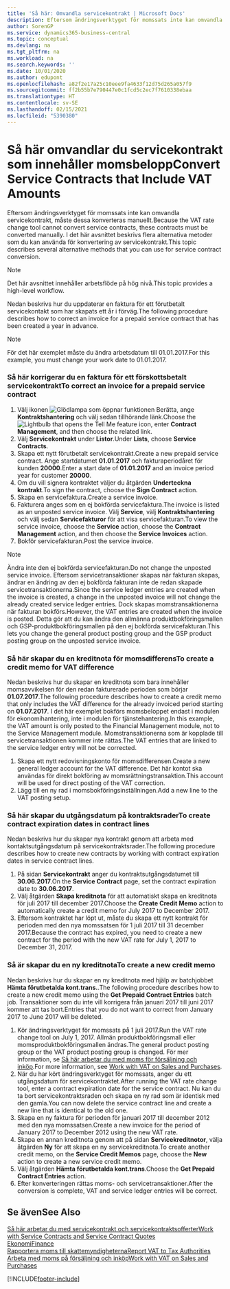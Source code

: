 ```yaml
---
title: 'Så här: Omvandla servicekontrakt | Microsoft Docs'
description: Eftersom ändringsverktyget för momssats inte kan omvandla servicekontrakt, måste dessa konverteras manuellt. I det här avsnittet beskrivs flera alternativa metoder som du kan använda för konvertering av servicekontrakt.
author: SorenGP
ms.service: dynamics365-business-central
ms.topic: conceptual
ms.devlang: na
ms.tgt_pltfrm: na
ms.workload: na
ms.search.keywords: ''
ms.date: 10/01/2020
ms.author: edupont
ms.openlocfilehash: a82f2e17a25c10eee9fa4633f12d75d265a057f9
ms.sourcegitcommit: ff2b55b7e790447e0c1fcd5c2ec7f7610338ebaa
ms.translationtype: HT
ms.contentlocale: sv-SE
ms.lasthandoff: 02/15/2021
ms.locfileid: "5390380"
---
```

# <a name="convert-service-contracts-that-include-vat-amounts"></a><span data-ttu-id="8d243-104">Så här omvandlar du servicekontrakt som innehåller momsbelopp</span><span class="sxs-lookup"><span data-stu-id="8d243-104">Convert Service Contracts that Include VAT Amounts</span></span>
<span data-ttu-id="8d243-105">Eftersom ändringsverktyget för momssats inte kan omvandla servicekontrakt, måste dessa konverteras manuellt.</span><span class="sxs-lookup"><span data-stu-id="8d243-105">Because the VAT rate change tool cannot convert service contracts, these contracts must be converted manually.</span></span> <span data-ttu-id="8d243-106">I det här avsnittet beskrivs flera alternativa metoder som du kan använda för konvertering av servicekontrakt.</span><span class="sxs-lookup"><span data-stu-id="8d243-106">This topic describes several alternative methods that you can use for service contract conversion.</span></span>  

> [!NOTE]  
>  <span data-ttu-id="8d243-107">Det här avsnittet innehåller arbetsflöde på hög nivå.</span><span class="sxs-lookup"><span data-stu-id="8d243-107">This topic provides a high-level workflow.</span></span>  

 <span data-ttu-id="8d243-108">Nedan beskrivs hur du uppdaterar en faktura för ett förutbetalt servicekontakt som har skapats ett år i förväg.</span><span class="sxs-lookup"><span data-stu-id="8d243-108">The following procedure describes how to correct an invoice for a prepaid service contract that has been created a year in advance.</span></span>  

> [!NOTE]  
>  <span data-ttu-id="8d243-109">För det här exemplet måste du ändra arbetsdatum till 01.01.2017.</span><span class="sxs-lookup"><span data-stu-id="8d243-109">For this example, you must change your work date to 01.01.2017.</span></span>  

### <a name="to-correct-an-invoice-for-a-prepaid-service-contract"></a><span data-ttu-id="8d243-110">Så här korrigerar du en faktura för ett förskottsbetalt servicekontrakt</span><span class="sxs-lookup"><span data-stu-id="8d243-110">To correct an invoice for a prepaid service contract</span></span>  
1. <span data-ttu-id="8d243-111">Välj ikonen ![Glödlampa som öppnar funktionen Berätta](media/ui-search/search_small.png "Berätta vad du vill göra"), ange **Kontraktshantering** och välj sedan tillhörande länk.</span><span class="sxs-lookup"><span data-stu-id="8d243-111">Choose the ![Lightbulb that opens the Tell Me feature](media/ui-search/search_small.png "Tell me what you want to do") icon, enter **Contract Management**, and then choose the related link.</span></span>  
2. <span data-ttu-id="8d243-112">Välj **Servicekontrakt** under **Listor**.</span><span class="sxs-lookup"><span data-stu-id="8d243-112">Under **Lists**, choose **Service Contracts**.</span></span>  
3. <span data-ttu-id="8d243-113">Skapa ett nytt förutbetalt servicekontrakt.</span><span class="sxs-lookup"><span data-stu-id="8d243-113">Create a new prepaid service contract.</span></span> <span data-ttu-id="8d243-114">Ange startdatumet **01.01.2017** och fakturaperiodåret för kunden **20000**.</span><span class="sxs-lookup"><span data-stu-id="8d243-114">Enter a start date of **01.01.2017** and an invoice period year for customer **20000**.</span></span>  
4. <span data-ttu-id="8d243-115">Om du vill signera kontraktet väljer du åtgärden **Underteckna kontrakt**.</span><span class="sxs-lookup"><span data-stu-id="8d243-115">To sign the contract, choose the **Sign Contract** action.</span></span>  
5. <span data-ttu-id="8d243-116">Skapa en servicefaktura.</span><span class="sxs-lookup"><span data-stu-id="8d243-116">Create a service invoice.</span></span>
6. <span data-ttu-id="8d243-117">Fakturera anges som en ej bokförda servicefaktura.</span><span class="sxs-lookup"><span data-stu-id="8d243-117">The invoice is listed as an unposted service invoice.</span></span> <span data-ttu-id="8d243-118">Välj **Service**, välj **Kontraktshantering** och välj sedan **Servicefakturor** för att visa servicefakturan.</span><span class="sxs-lookup"><span data-stu-id="8d243-118">To view the service invoice, choose the **Service** action, choose the **Contract Management** action, and then choose the **Service Invoices** action.</span></span>  
7. <span data-ttu-id="8d243-119">Bokför servicefakturan.</span><span class="sxs-lookup"><span data-stu-id="8d243-119">Post the service invoice.</span></span>  

> [!NOTE]  
>  <span data-ttu-id="8d243-120">Ändra inte den ej bokförda servicefakturan.</span><span class="sxs-lookup"><span data-stu-id="8d243-120">Do not change the unposted service invoice.</span></span> <span data-ttu-id="8d243-121">Eftersom servicetransaktioner skapas när fakturan skapas, ändrar en ändring av den ej bokförda fakturan inte de redan skapade servicetransaktionerna.</span><span class="sxs-lookup"><span data-stu-id="8d243-121">Since the service ledger entries are created when the invoice is created, a change in the unposted invoice will not change the already created service ledger entries.</span></span> <span data-ttu-id="8d243-122">Dock skapas momstransaktionerna när fakturan bokförs.</span><span class="sxs-lookup"><span data-stu-id="8d243-122">However, the VAT entries are created when the invoice is posted.</span></span> <span data-ttu-id="8d243-123">Detta gör att du kan ändra den allmänna produktbokföringsmallen och GSP-produktbokföringsmallen på den ej bokförda servicefakturan.</span><span class="sxs-lookup"><span data-stu-id="8d243-123">This lets you change the general product posting group and the GSP product posting group on the unposted service invoice.</span></span>  

### <a name="to-create-a-credit-memo-for-vat-difference"></a><span data-ttu-id="8d243-124">Så här skapar du en kreditnota för momsdifferens</span><span class="sxs-lookup"><span data-stu-id="8d243-124">To create a credit memo for VAT difference</span></span>  
<span data-ttu-id="8d243-125">Nedan beskrivs hur du skapar en kreditnota som bara innehåller momsavvikelsen för den redan fakturerade perioden som börjar **01.07.2017**.</span><span class="sxs-lookup"><span data-stu-id="8d243-125">The following procedure describes how to create a credit memo that only includes the VAT difference for the already invoiced period starting on **01.07.2017**.</span></span> <span data-ttu-id="8d243-126">I det här exemplet bokförs momsbeloppet endast i modulen för ekonomihantering, inte i modulen för tjänstehantering.</span><span class="sxs-lookup"><span data-stu-id="8d243-126">In this example, the VAT amount is only posted to the Financial Management module, not to the Service Management module.</span></span> <span data-ttu-id="8d243-127">Momstransaktionerna som är kopplade till servicetransaktionen kommer inte rättas.</span><span class="sxs-lookup"><span data-stu-id="8d243-127">The VAT entries that are linked to the service ledger entry will not be corrected.</span></span>  

1. <span data-ttu-id="8d243-128">Skapa ett nytt redovisningskonto för momsdifferensen.</span><span class="sxs-lookup"><span data-stu-id="8d243-128">Create a new general ledger account for the VAT difference.</span></span> <span data-ttu-id="8d243-129">Det här kontot ska användas för direkt bokföring av momsrättningstransaktion.</span><span class="sxs-lookup"><span data-stu-id="8d243-129">This account will be used for direct posting of the VAT correction.</span></span>  
2. <span data-ttu-id="8d243-130">Lägg till en ny rad i momsbokföringsinställningen.</span><span class="sxs-lookup"><span data-stu-id="8d243-130">Add a new line to the VAT posting setup.</span></span>  

### <a name="to-create-contract-expiration-dates-in-contract-lines"></a><span data-ttu-id="8d243-131">Så här skapar du utgångsdatum på kontraktsrader</span><span class="sxs-lookup"><span data-stu-id="8d243-131">To create contract expiration dates in contract lines</span></span>  
<span data-ttu-id="8d243-132">Nedan beskrivs hur du skapar nya kontrakt genom att arbeta med kontaktsutgångsdatum på servicekontraktsrader.</span><span class="sxs-lookup"><span data-stu-id="8d243-132">The following procedure describes how to create new contracts by working with contract expiration dates in service contract lines.</span></span>  

1. <span data-ttu-id="8d243-133">På sidan **Servicekontrakt** anger du kontraktsutgångsdatumet till **30.06.2017**.</span><span class="sxs-lookup"><span data-stu-id="8d243-133">On the **Service Contract** page, set the contract expiration date to **30.06.2017**.</span></span>  
2. <span data-ttu-id="8d243-134">Välj åtgärden **Skapa kreditnota** för att automatiskt skapa en kreditnota för juli 2017 till december 2017.</span><span class="sxs-lookup"><span data-stu-id="8d243-134">Choose the **Create Credit Memo** action to automatically create a credit memo for July 2017 to December 2017.</span></span>  
3. <span data-ttu-id="8d243-135">Eftersom kontraktet har löpt ut, måste du skapa ett nytt kontrakt för perioden med den nya momssatsen för 1 juli 2017 till 31 december 2017.</span><span class="sxs-lookup"><span data-stu-id="8d243-135">Because the contract has expired, you need to create a new contract for the period with the new VAT rate for July 1, 2017 to December 31, 2017.</span></span>  

### <a name="to-create-a-new-credit-memo"></a><span data-ttu-id="8d243-136">Så är skapar du en ny kreditnota</span><span class="sxs-lookup"><span data-stu-id="8d243-136">To create a new credit memo</span></span>  
<span data-ttu-id="8d243-137">Nedan beskrivs hur du skapar en ny kreditnota med hjälp av batchjobbet **Hämta förutbetalda kont.trans.**.</span><span class="sxs-lookup"><span data-stu-id="8d243-137">The following procedure describes how to create a new credit memo using the **Get Prepaid Contract Entries** batch job.</span></span> <span data-ttu-id="8d243-138">Transaktioner som du inte vill korrigera från januari 2017 till juni 2017 kommer att tas bort.</span><span class="sxs-lookup"><span data-stu-id="8d243-138">Entries that you do not want to correct from January 2017 to June 2017 will be deleted.</span></span>  

1. <span data-ttu-id="8d243-139">Kör ändringsverktyget för momssats på 1 juli 2017.</span><span class="sxs-lookup"><span data-stu-id="8d243-139">Run the VAT rate change tool on July 1, 2017.</span></span> <span data-ttu-id="8d243-140">Allmän produktbokföringsmall eller momsproduktbokföringsmallen ändras.</span><span class="sxs-lookup"><span data-stu-id="8d243-140">The general product posting group or the VAT product posting group is changed.</span></span> <span data-ttu-id="8d243-141">För mer information, se [Så här arbetar du med moms för försäljning och inköp](finance-work-with-vat.md).</span><span class="sxs-lookup"><span data-stu-id="8d243-141">For more information, see [Work with VAT on Sales and Purchases](finance-work-with-vat.md).</span></span>  
2. <span data-ttu-id="8d243-142">När du har kört ändringsverktyget för momssats, anger du ett utgångsdatum för servicekontraktet.</span><span class="sxs-lookup"><span data-stu-id="8d243-142">After running the VAT rate change tool, enter a contract expiration date for the service contract.</span></span> <span data-ttu-id="8d243-143">Nu kan du ta bort servicekontraktsraden och skapa en ny rad som är identisk med den gamla.</span><span class="sxs-lookup"><span data-stu-id="8d243-143">You can now delete the service contract line and create a new line that is identical to the old one.</span></span>  
3. <span data-ttu-id="8d243-144">Skapa en ny faktura för perioden för januari 2017 till december 2012 med den nya momssatsen.</span><span class="sxs-lookup"><span data-stu-id="8d243-144">Create a new invoice for the period of January 2017 to December 2012 using the new VAT rate.</span></span>  
4. <span data-ttu-id="8d243-145">Skapa en annan kreditnota genom att på sidan **Servicekreditnotor**, välja åtgärden **Ny** för att skapa en ny servicekreditnota.</span><span class="sxs-lookup"><span data-stu-id="8d243-145">To create another credit memo, on the **Service Credit Memos** page, choose the **New** action to create a new service credit memo.</span></span>  
5. <span data-ttu-id="8d243-146">Välj åtgärden **Hämta förutbetalda kont.trans**.</span><span class="sxs-lookup"><span data-stu-id="8d243-146">Choose the **Get Prepaid Contract Entries** action.</span></span>  
6. <span data-ttu-id="8d243-147">Efter konverteringen rättas moms- och servicetransaktioner.</span><span class="sxs-lookup"><span data-stu-id="8d243-147">After the conversion is complete, VAT and service ledger entries will be correct.</span></span>  

## <a name="see-also"></a><span data-ttu-id="8d243-148">Se även</span><span class="sxs-lookup"><span data-stu-id="8d243-148">See Also</span></span>  
[<span data-ttu-id="8d243-149">Så här arbetar du med servicekontrakt och servicekontraktsofferter</span><span class="sxs-lookup"><span data-stu-id="8d243-149">Work with Service Contracts and Service Contract Quotes</span></span>](service-how-to-create-service-contracts-and-service-contract-quotes.md)  
[<span data-ttu-id="8d243-150">Ekonomi</span><span class="sxs-lookup"><span data-stu-id="8d243-150">Finance</span></span>](finance.md)  
[<span data-ttu-id="8d243-151">Rapportera moms till skattemyndigheterna</span><span class="sxs-lookup"><span data-stu-id="8d243-151">Report VAT to Tax Authorities</span></span>](finance-how-report-vat.md)  
[<span data-ttu-id="8d243-152">Arbeta med moms på försäljning och inköp</span><span class="sxs-lookup"><span data-stu-id="8d243-152">Work with VAT on Sales and Purchases</span></span>](finance-work-with-vat.md)  


[!INCLUDE[footer-include](includes/footer-banner.md)]